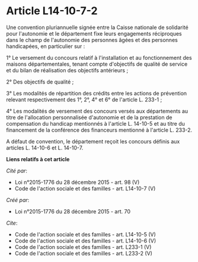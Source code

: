 # Article L14-10-7-2

Une convention pluriannuelle signée entre la Caisse nationale de solidarité pour l'autonomie et le département fixe leurs
engagements réciproques dans le champ de l'autonomie des personnes âgées et des personnes handicapées, en particulier sur :

1° Le versement du concours relatif à l'installation et au fonctionnement des maisons départementales, tenant compte
d'objectifs de qualité de service et du bilan de réalisation des objectifs antérieurs ;

2° Des objectifs de qualité ;

3° Les modalités de répartition des crédits entre les actions de prévention relevant respectivement des 1°, 2°, 4° et 6° de
l'article L. 233-1 ;

4° Les modalités de versement des concours versés aux départements au titre de l'allocation personnalisée d'autonomie et de
la prestation de compensation du handicap mentionnés à l'article L. 14-10-5 et au titre du financement de la conférence des
financeurs mentionné à l'article L. 233-2.

A défaut de convention, le département reçoit les concours définis aux articles L. 14-10-6 et L. 14-10-7.

**Liens relatifs à cet article**

_Cité par_:

  - Loi n°2015-1776 du 28 décembre 2015 - art. 98 (V)
  - Code de l'action sociale et des familles - art. L14-10-7 (V)

_Créé par_:

  - Loi n°2015-1776 du 28 décembre 2015 - art. 70

_Cite_:

  - Code de l'action sociale et des familles - art. L14-10-5 (V)
  - Code de l'action sociale et des familles - art. L14-10-6 (V)
  - Code de l'action sociale et des familles - art. L233-1 (V)
  - Code de l'action sociale et des familles - art. L233-2 (V)

